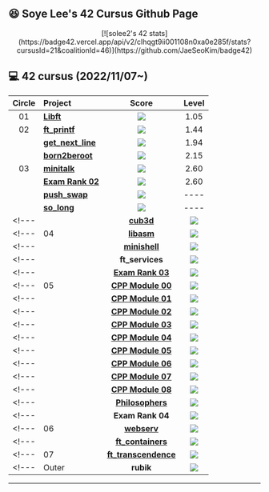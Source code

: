 ## :satisfied: Soye Lee's 42 Cursus Github Page

<div align="center">[![solee2's 42 stats](https://badge42.vercel.app/api/v2/clhqgt9ii001108n0xa0e285f/stats?cursusId=21&coalitionId=46)](https://github.com/JaeSeoKim/badge42)</div>


## :computer: 42 cursus (2022/11/07~)

| Circle | Project                                                                              |                                      Score                                       |  Level   |
| :----: | :----------------------------------------------------------------------------------- | :------------------------------------------------------------------------------: | :------: |
|   01   | [**Libft**](https://github.com/soyemayalee/42Cursus/tree/libft)                      | ![](https://badge42.vercel.app/api/v2/clhqgt9ii001108n0xa0e285f/project/2871413) |   1.05   |
|   02   | [**ft_printf**](https://github.com/soyemayalee/42Cursus/tree/ft_printf)              | ![](https://badge42.vercel.app/api/v2/clhqgt9ii001108n0xa0e285f/project/2906486) |   1.44   |
|        | [**get_next_line**](https://github.com/soyemayalee/42Cursus/tree/get_next_line)      | ![](https://badge42.vercel.app/api/v2/clhqgt9ii001108n0xa0e285f/project/2906487) |   1.94   |
|        | [**born2beroot**](https://github.com/soyemayalee/42Cursus/tree/born2beroot)          | ![](https://badge42.vercel.app/api/v2/clhqgt9ii001108n0xa0e285f/project/2906488) |   2.15   |
|   03   | [**minitalk**](https://github.com/soyemayalee/42Cursus/tree/minitalk)                | ![](https://badge42.vercel.app/api/v2/clhqgt9ii001108n0xa0e285f/project/2941815) |   2.60   |
|        | [**Exam Rank 02**](https://github.com/soyemayalee/42Cursus/tree/exam_rank_02)        | ![](https://badge42.vercel.app/api/v2/clhqgt9ii001108n0xa0e285f/project/3081306) |   2.60   |
|        | [**push_swap**](https://github.com/soyemayalee/42Cursus/tree/push_swap)              | ![](https://badge42.vercel.app/api/v2/clhqgt9ii001108n0xa0e285f/project/2934531) |   ----   |
|        | [**so_long**](https://github.com/soyemayalee/42Cursus/tree/so_long)                  | ![](https://badge42.vercel.app/api/v2/clhqgt9ii001108n0xa0e285f/project/3047994) |   ----   |
<!---               |        | [**cub3d**](https://github.com/jwon42/42cursus_07_cub3d)                             | ![](https://badge42.vercel.app/api/v2/cl1n94s07000609myixypisjj/project/1901941) |   3.16   |
<!---               |   04   | [**libasm**](https://github.com/jwon42/42cursus_08_libasm)                           | ![](https://badge42.vercel.app/api/v2/cl1n94s07000609myixypisjj/project/1947519) |   3.36   |
<!---               |        | [**minishell**](https://github.com/jwon42/42cursus_09_minishell)                     | ![](https://badge42.vercel.app/api/v2/cl1n94s07000609myixypisjj/project/1947521) |   3.95   |
<!---               |        | **ft_services**                                                                      | ![](https://badge42.vercel.app/api/v2/cl1n94s07000609myixypisjj/project/1947520) |   4.06   | -->
<!---               |        | [**Exam Rank 03**](https://github.com/jwon42/42cursus_11_exam_rank_03)               | ![](https://badge42.vercel.app/api/v2/cl1n94s07000609myixypisjj/project/1947522) |   4.06   | -->
<!---               |   05   | [**CPP Module 00**](https://github.com/jwon42/42cursus_12_CPP_Module/tree/master/00) | ![](https://badge42.vercel.app/api/v2/cl1n94s07000609myixypisjj/project/2020304) |   4.06   | -->
<!---               |        | [**CPP Module 01**](https://github.com/jwon42/42cursus_12_CPP_Module/tree/master/01) | ![](https://badge42.vercel.app/api/v2/cl1n94s07000609myixypisjj/project/2062215) |   4.06   | -->
<!---               |        | [**CPP Module 02**](https://github.com/jwon42/42cursus_12_CPP_Module/tree/master/02) | ![](https://badge42.vercel.app/api/v2/cl1n94s07000609myixypisjj/project/2073551) |   4.06   | -->
<!---               |        | [**CPP Module 03**](https://github.com/jwon42/42cursus_12_CPP_Module/tree/master/03) | ![](https://badge42.vercel.app/api/v2/cl1n94s07000609myixypisjj/project/2074118) |   4.06   | -->
<!---               |        | [**CPP Module 04**](https://github.com/jwon42/42cursus_12_CPP_Module/tree/master/04) | ![](https://badge42.vercel.app/api/v2/cl1n94s07000609myixypisjj/project/2076063) |   4.06   | -->
<!---               |        | [**CPP Module 05**](https://github.com/jwon42/42cursus_12_CPP_Module/tree/master/05) | ![](https://badge42.vercel.app/api/v2/cl1n94s07000609myixypisjj/project/2078912) |   4.06   | -->
<!---               |        | [**CPP Module 06**](https://github.com/jwon42/42cursus_12_CPP_Module/tree/master/06) | ![](https://badge42.vercel.app/api/v2/cl1n94s07000609myixypisjj/project/2079338) |   4.06   | -->
<!---               |        | [**CPP Module 07**](https://github.com/jwon42/42cursus_12_CPP_Module/tree/master/07) | ![](https://badge42.vercel.app/api/v2/cl1n94s07000609myixypisjj/project/2080159) |   4.06   | -->
<!---               |        | [**CPP Module 08**](https://github.com/jwon42/42cursus_12_CPP_Module/tree/master/08) | ![](https://badge42.vercel.app/api/v2/cl1n94s07000609myixypisjj/project/2082040) |   4.80   | -->
<!---               |        | [**Philosophers**](https://github.com/jwon42/42cursus_13_Philosophers)               | ![](https://badge42.vercel.app/api/v2/cl1n94s07000609myixypisjj/project/2088630) |   5.03   | -->
<!---               |        | **Exam Rank 04**                                                                     | ![](https://badge42.vercel.app/api/v2/cl1n94s07000609myixypisjj/project/2103283) |   5.03   | -->
<!---               |   06   | [**webserv**](https://github.com/ftinx/webserv)                                      | ![](https://badge42.vercel.app/api/v2/cl1n94s07000609myixypisjj/project/2153405) |   5.82   | -->
<!---               |        | [**ft_containers**](https://github.com/jwon42/42cursus_16_ft_containers)             | ![](https://badge42.vercel.app/api/v2/cl1n94s07000609myixypisjj/project/2162513) |    -     | -->
<!---               |   07   | [**ft_transcendence**](https://github.com/transcendence42/ft_transcendence)          | ![](https://badge42.vercel.app/api/v2/cl1n94s07000609myixypisjj/project/2386505) | **9.97** | -->
<!---               | Outer  | **rubik**                                                                            | ![](https://badge42.vercel.app/api/v2/cl1n94s07000609myixypisjj/project/2420283) |          | -->

---

<!---               ## :camera: Intra Profile -->
